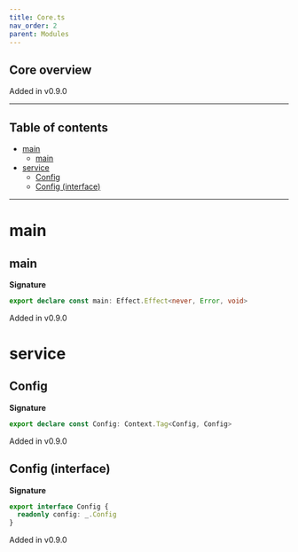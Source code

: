 ```yaml
---
title: Core.ts
nav_order: 2
parent: Modules
---
```


## Core overview

Added in v0.9.0

---

<h2 class="text-delta">Table of contents</h2>

- [main](#main)
  - [main](#main-1)
- [service](#service)
  - [Config](#config)
  - [Config (interface)](#config-interface)

---

# main

## main

**Signature**

```ts
export declare const main: Effect.Effect<never, Error, void>
```

Added in v0.9.0

# service

## Config

**Signature**

```ts
export declare const Config: Context.Tag<Config, Config>
```

Added in v0.9.0

## Config (interface)

**Signature**

```ts
export interface Config {
  readonly config: _.Config
}
```

Added in v0.9.0
